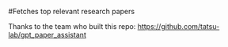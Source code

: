 #Fetches top relevant research papers


Thanks to the team who built this repo: https://github.com/tatsu-lab/gpt_paper_assistant
